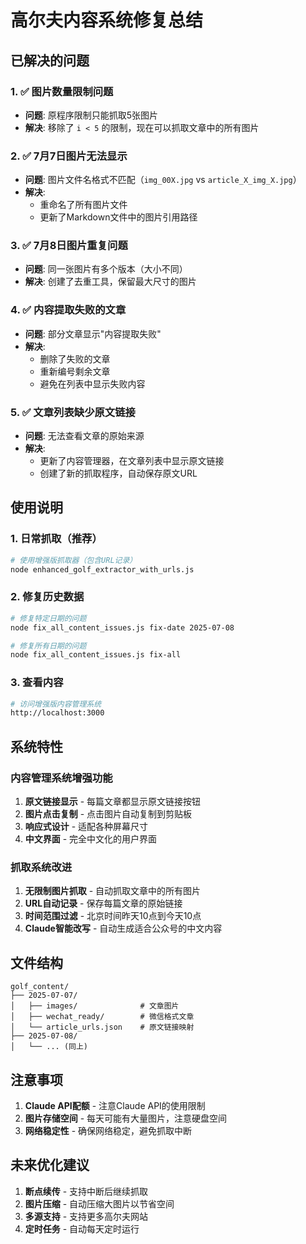 # 高尔夫内容系统修复总结

## 已解决的问题

### 1. ✅ 图片数量限制问题
- **问题**: 原程序限制只能抓取5张图片
- **解决**: 移除了 `i < 5` 的限制，现在可以抓取文章中的所有图片

### 2. ✅ 7月7日图片无法显示
- **问题**: 图片文件名格式不匹配（`img_00X.jpg` vs `article_X_img_X.jpg`）
- **解决**: 
  - 重命名了所有图片文件
  - 更新了Markdown文件中的图片引用路径

### 3. ✅ 7月8日图片重复问题
- **问题**: 同一张图片有多个版本（大小不同）
- **解决**: 创建了去重工具，保留最大尺寸的图片

### 4. ✅ 内容提取失败的文章
- **问题**: 部分文章显示"内容提取失败"
- **解决**: 
  - 删除了失败的文章
  - 重新编号剩余文章
  - 避免在列表中显示失败内容

### 5. ✅ 文章列表缺少原文链接
- **问题**: 无法查看文章的原始来源
- **解决**: 
  - 更新了内容管理器，在文章列表中显示原文链接
  - 创建了新的抓取程序，自动保存原文URL

## 使用说明

### 1. 日常抓取（推荐）
```bash
# 使用增强版抓取器（包含URL记录）
node enhanced_golf_extractor_with_urls.js
```

### 2. 修复历史数据
```bash
# 修复特定日期的问题
node fix_all_content_issues.js fix-date 2025-07-08

# 修复所有日期的问题
node fix_all_content_issues.js fix-all
```

### 3. 查看内容
```bash
# 访问增强版内容管理系统
http://localhost:3000
```

## 系统特性

### 内容管理系统增强功能
1. **原文链接显示** - 每篇文章都显示原文链接按钮
2. **图片点击复制** - 点击图片自动复制到剪贴板
3. **响应式设计** - 适配各种屏幕尺寸
4. **中文界面** - 完全中文化的用户界面

### 抓取系统改进
1. **无限制图片抓取** - 自动抓取文章中的所有图片
2. **URL自动记录** - 保存每篇文章的原始链接
3. **时间范围过滤** - 北京时间昨天10点到今天10点
4. **Claude智能改写** - 自动生成适合公众号的中文内容

## 文件结构
```
golf_content/
├── 2025-07-07/
│   ├── images/              # 文章图片
│   ├── wechat_ready/        # 微信格式文章
│   └── article_urls.json    # 原文链接映射
├── 2025-07-08/
│   └── ... (同上)
```

## 注意事项

1. **Claude API配额** - 注意Claude API的使用限制
2. **图片存储空间** - 每天可能有大量图片，注意硬盘空间
3. **网络稳定性** - 确保网络稳定，避免抓取中断

## 未来优化建议

1. **断点续传** - 支持中断后继续抓取
2. **图片压缩** - 自动压缩大图片以节省空间
3. **多源支持** - 支持更多高尔夫网站
4. **定时任务** - 自动每天定时运行